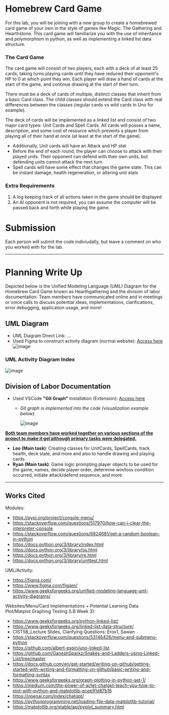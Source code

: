 # Homebrew Card Game
For this lab, you will be joining with a new group to create a homebrewed card game of your own in the style of games like Magic: The Gathering and Hearthstone. This card game will familiarize you with the use of inheritance and polymorphism in python, as well as implementing a linked list data structure.

###  The Card Game
The card game will consist of two players, each with a deck of at least 25 cards, taking turns playing cards until they have reduced their opponent's HP to 0 at which point they win. Each player will draw a hand of cards at the start of the game, and continue drawing at the start of their turn.

There must be a deck of cards of multiple, distinct classes that inherit from a basic Card class. The child classes should extend the Card class with real differences between the classes (regular cards vs wild cards in Uno for example).

The deck of cards will be implemented as a linked list and consist of two major card types: Unit Cards and Spell Cards. All cards will posses a name, description, and some cost of resource which prevents a player from playing all of their hand at once (at least at the start of the game).

- Additionally, Unit cards will have an Attack and HP stat
- Before the end of each round, the player can choose to attack with their played units. Their opponent can defend with their own units, but defending units cannot attack the next turn
- Spell cards will have some effect that changes the game state. This can be instant damage, health regeneration, or altering unit stats
 

### Extra Requirements
1. A log keeping track of all actions taken in the game should be displayed
2. An AI opponent is not required, you can assume the computer will be passed back and forth while playing the game.

# Submission
Each person will submit the code indiviudally, but leave a comment on who you worked with for the lab.

--------------------------------------------------------------------------------------------------------------

# Planning Write Up

Depicted below is the Unified Modeling Language (UML) Diagram for the Homebrew Card Game known as Hearthgathering and the division of labor documentation. Team members have communicated online and in meetings or voice calls to discuss potential ideas, implementations, clarifications, error debugging, application usage, and more!

## UML Diagram

- UML Diagram Direct Link: ...
- Used Figma to construct activity diagram (normal website): [Access here](https://www.figma.com/)
![image](https://github.com/user-attachments/assets/be77eb81-bf0e-4393-9d4e-d101e44be735)


### UML Activity Diagram Index

![image](https://github.com/user-attachments/assets/d3f1b373-eb92-4bd5-b878-666dd3e63ebc)


## Division of Labor Documentation

- Used VSCode __"Git Graph"__ Installation (Extension): [Access here](https://marketplace.visualstudio.com/items?itemName=mhutchie.git-graph)
  - _Git graph is implemented into the code (visualization example below)._
 
    ![image](https://github.com/user-attachments/assets/624e3797-4151-4496-b9af-4a10a8957a69)

 
<ins>**Both team members have worked together on various sections of the project to make it gel although primary tasks were delegated.**</ins>
- __Leo (Main task)__: Creating classes for UnitCards, SpellCards, track health, deck state, and more and also to handle drawing and playing cards.
- __Ryan (Main task)__: Game logic prompting player objects to be used for the game, names, decide player order, determine win/loss condition occurred, initiate attack/defend sequence, and more.

--------------------------------------------------------------------------------------------------------------

## Works Cited

Modules:
- https://pypi.org/project/console-menu/
- https://stackoverflow.com/questions/517970/how-can-i-clear-the-interpreter-console
- https://stackoverflow.com/questions/6824681/get-a-random-boolean-in-python
- https://docs.python.org/3/library/index.html
- https://docs.python.org/3/library/os.html
- https://docs.python.org/3/library/re.html
- https://docs.python.org/3/library/unittest.html

UML/Activity:
- https://figma.com/
- https://www.figma.com/figjam/
- https://www.geeksforgeeks.org/unified-modeling-language-uml-activity-diagrams/

Websites/Menu/Card Implementations + Potential Learning Data Plot/Matplot Graphing Testing (LB Week 3):
- https://www.geeksforgeeks.org/python-linked-list/
- https://www.geeksforgeeks.org/linked-list-data-structure/
- CIST5B_Lecture Slides, Clarifying Questions: Erox1, Sawan
- https://stackoverflow.com/questions/53146426/menu-and-submenu-python
- https://github.com/albert-espin/uno-linked-list
- https://github.com/GaneshSparkz/Snakes-and-Ladders-using-Linked-List/tree/master
- https://docs.github.com/en/get-started/writing-on-github/getting-started-with-writing-and-formatting-on-github/basic-writing-and-formatting-syntax
- https://www.geeksforgeeks.org/graph-plotting-in-python-set-1/
- https://medium.com/the-power-of-ai/let-chatgpt-teach-you-how-to-plot-with-python-and-matplotlib-ecee91d87b16
- https://openai.com/index/chatgpt/
- https://pythonprogramming.net/loading-file-data-matplotlib-tutorial/
- https://matplotlib.org/stable/api/pyplot_summary.html
